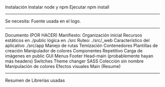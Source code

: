Instalación
Instalar node y npm
Ejecutar npm install

---

Se necesita:
Fuente usada en el logo.

---

Documento (POR HACER) Manifiesto:
        Organización inicial
            Recursos estáticos en ./public
            lógica en ./src
                Ruteo: ./src/_web
                Característico del aplicativo ./src/app
                    Manejo de rutas
                    Temización
                        Contenedores
                        Plantillas de creación
                        Manipulador de colores
                        Componentes
                            Repetitivo
                                Carga de imágenes en public
                            GUI
                                Menus
                                    Footer
                                    Head-main (probablemente hayan más headers)
                                Switches
                                    Theme changer
                        SASS
                            Colección sin nombre
                            Manipulación de colores
                            Efectos visuales
                            Main (Resume)

---

Resumen de Librerías usadas